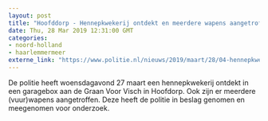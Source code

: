 ```yaml
---
layout: post
title: "Hoofddorp - Hennepkwekerij ontdekt en meerdere wapens aangetroffen"
date: Thu, 28 Mar 2019 12:31:00 GMT
categories: 
- noord-holland 
- haarlemmermeer 
externe_link: "https://www.politie.nl/nieuws/2019/maart/28/04-hennepkwekerij-ontdekt-en-wapens-aangetroffen.html"
---
```


De politie heeft woensdagavond 27 maart een hennepkwekerij ontdekt in een garagebox aan de Graan Voor Visch in Hoofdorp. Ook zijn er meerdere (vuur)wapens aangetroffen. Deze heeft de politie in beslag genomen en meegenomen voor onderzoek.
